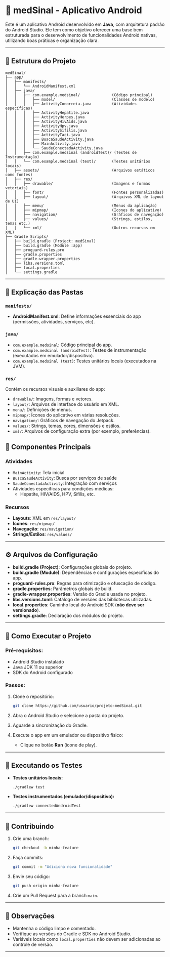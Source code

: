 
# 📱 medSinal - Aplicativo Android

Este é um aplicativo Android desenvolvido em **Java**, com arquitetura padrão do Android Studio. Ele tem como objetivo oferecer uma base bem estruturada para o desenvolvimento de funcionalidades Android nativas, utilizando boas práticas e organização clara.

---

## 🧭 Estrutura do Projeto

```plaintext
medSinal/
├── app/
│   ├── manifests/
│   │   └── AndroidManifest.xml
│   ├── java/
│   │   ├── com.example.medsinal/              (Código principal)
│   │   │   ├── model/                         (Classes de modelo)
│   │   │   ├── ActivityConorreia.java         (Atividades específicas)
│   │   │   ├── ActivityHepatite.java
│   │   │   ├── ActivityHerpes.java
│   │   │   ├── ActivityHivAids.java
│   │   │   ├── ActivityHpv.java
│   │   │   ├── ActivitySifilis.java
│   │   │   ├── ActivityTaci.java
│   │   │   ├── BuscaSaudeActivity.java
│   │   │   ├── MainActivity.java
│   │   │   └── SaudeConectadaActivity.java
│   │   ├── com.example.medsinal (androidTest)/ (Testes de Instrumentação)
│   │   └── com.example.medsinal (test)/       (Testes unitários locais)
│   ├── assets/                                (Arquivos estáticos como fontes)
│   ├── res/
│   │   ├── drawable/                          (Imagens e formas vetoriais)
│   │   ├── font/                              (Fontes personalizadas)
│   │   ├── layout/                            (Arquivos XML de layout de UI)
│   │   ├── menu/                              (Menus da aplicação)
│   │   ├── mipmap/                            (Ícones do aplicativo)
│   │   ├── navigation/                        (Gráficos de navegação)
│   │   ├── values/                            (Strings, estilos, temas etc.)
│   │   └── xml/                               (Outros recursos em XML)
├── Gradle Scripts/
│   ├── build.gradle (Project: medSinal)
│   ├── build.gradle (Module :app)
│   ├── proguard-rules.pro
│   ├── gradle.properties
│   ├── gradle-wrapper.properties
│   ├── libs.versions.toml
│   ├── local.properties
│   └── settings.gradle
```

---

## 📁 Explicação das Pastas

### `manifests/`
- **AndroidManifest.xml**: Define informações essenciais do app (permissões, atividades, serviços, etc).

### `java/`
- `com.example.medsinal`: Código principal do app.
- `com.example.medsinal (androidTest)`: Testes de instrumentação (executados em emulador/dispositivo).
- `com.example.medsinal (test)`: Testes unitários locais (executados na JVM).

### `res/`
Contém os recursos visuais e auxiliares do app:
- `drawable/`: Imagens, formas e vetores.
- `layout/`: Arquivos de interface do usuário em XML.
- `menu/`: Definições de menus.
- `mipmap/`: Ícones do aplicativo em várias resoluções.
- `navigation/`: Gráficos de navegação do Jetpack.
- `values/`: Strings, temas, cores, dimensões e estilos.
- `xml/`: Arquivos de configuração extra (por exemplo, preferências).


## 🧩 Componentes Principais

### Atividades
- `MainActivity`: Tela inicial
- `BuscaSaudeActivity`: Busca por serviços de saúde
- `SaudeConectadaActivity`: Integração com serviços
- Atividades específicas para condições médicas:
  - Hepatite, HIV/AIDS, HPV, Sífilis, etc.

### Recursos
- **Layouts**: XML em `res/layout/`
- **Ícones**: `res/mipmap/`
- **Navegação**: `res/navigation/`
- **Strings/Estilos**: `res/values/`
---

## ⚙️ Arquivos de Configuração

- **build.gradle (Project)**: Configurações globais do projeto.
- **build.gradle (Module)**: Dependências e configurações específicas do app.
- **proguard-rules.pro**: Regras para otimização e ofuscação de código.
- **gradle.properties**: Parâmetros globais de build.
- **gradle-wrapper.properties**: Versão do Gradle usada no projeto.
- **libs.versions.toml**: Catálogo de versões das bibliotecas utilizadas.
- **local.properties**: Caminho local do Android SDK (**não deve ser versionado**).
- **settings.gradle**: Declaração dos módulos do projeto.

---

## 🚀 Como Executar o Projeto

### Pré-requisitos:
- Android Studio instalado
- Java JDK 11 ou superior
- SDK do Android configurado

### Passos:

1. Clone o repositório:
   ```bash
   git clone https://github.com/usuario/projeto-medSinal.git
   ```

2. Abra o Android Studio e selecione a pasta do projeto.

3. Aguarde a sincronização do Gradle.

4. Execute o app em um emulador ou dispositivo físico:
   - Clique no botão **Run** (ícone de play).

---

## 🧪 Executando os Testes

- **Testes unitários locais:**
  ```bash
  ./gradlew test
  ```

- **Testes instrumentados (emulador/dispositivo):**
  ```bash
  ./gradlew connectedAndroidTest
  ```

---

## 🤝 Contribuindo

1. Crie uma branch:
   ```bash
   git checkout -b minha-feature
   ```

2. Faça commits:
   ```bash
   git commit -m "Adiciona nova funcionalidade"
   ```

3. Envie seu código:
   ```bash
   git push origin minha-feature
   ```

4. Crie um Pull Request para a branch `main`.

---

## 📌 Observações

- Mantenha o código limpo e comentado.
- Verifique as versões do Gradle e SDK no Android Studio.
- Variáveis locais como `local.properties` não devem ser adicionadas ao controle de versão.

---

